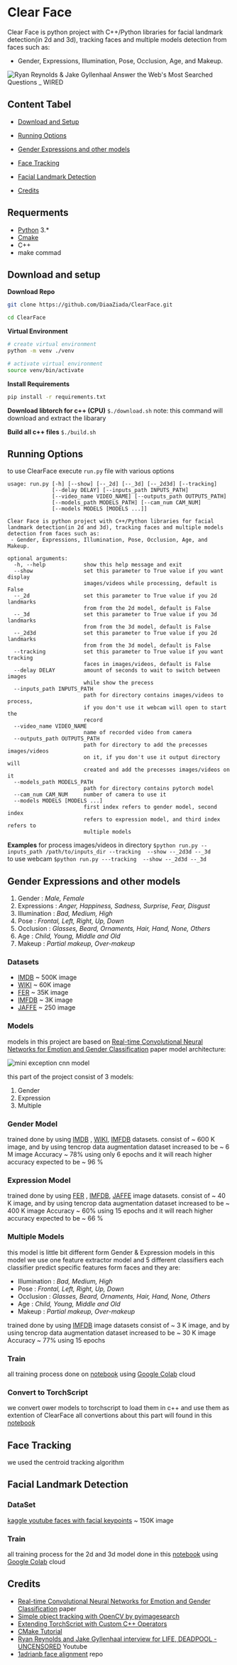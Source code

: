 
# Clear Face
Clear Face is python project with C++/Python libraries for facial landmark detection(in 2d and 3d), tracking faces and multiple models detection from faces such as:
 - Gender, Expressions, Illumination, Pose, Occlusion, Age, and Makeup.
	

![Ryan Reynolds & Jake Gyllenhaal Answer the Web's Most Searched Questions _ WIRED](https://github.com/DiaaZiada/ClearFace/blob/master/images/ClearFace.gif)

## Content Tabel

 - [Download and Setup](#download-and-setup)

 - [Running Options](#running-options)

 - [Gender Expressions and other models](#gender-expressions-and-other-models)

 - [Face Tracking](#face-tracking)

 - [Facial Landmark Detection](#facial-landmark-detection)

 - [Credits](#credits)
## Requerments
 - [Python](https://www.python.org/) 3.*
 - [Cmake](https://cmake.org/)
 - C++
 - make commad 
 
## Download and setup
**Download Repo**
```bash 
git clone https://github.com/DiaaZiada/ClearFace.git
```
```bash
cd ClearFace
```
**Virtual Environment**
```bash
# create virtual environment
python -m venv ./venv
```
```bash
# activate virtual environment
source venv/bin/activate
```

**Install Requirements**
```bash
pip install -r requirements.txt
```
**Download libtorch for c++ (CPU)**
`$./download.sh` 
note: this command will download and extract the libarary

**Build all c++ files**
`$./build.sh`

## Running Options
to use ClearFace execute `run.py` file with  various options
```
usage: run.py [-h] [--show] [--_2d] [--_3d] [--_2d3d] [--tracking]
              [--delay DELAY] [--inputs_path INPUTS_PATH]
              [--video_name VIDEO_NAME] [--outputs_path OUTPUTS_PATH]
              [--models_path MODELS_PATH] [--cam_num CAM_NUM]
              [--models MODELS [MODELS ...]]

Clear Face is python project with C++/Python libraries for facial landmark detection(in 2d and 3d), tracking faces and multiple models detection from faces such as:
 - Gender, Expressions, Illumination, Pose, Occlusion, Age, and Makeup.

optional arguments:
  -h, --help            show this help message and exit
  --show                set this parameter to True value if you want display
                        images/videos while processing, default is False
  --_2d                 set this parameter to True value if you 2d landmarks
                        from from the 2d model, default is False
  --_3d                 set this parameter to True value if you 3d landmarks
                        from from the 3d model, default is False
  --_2d3d               set this parameter to True value if you 2d landmarks
                        from from the 3d model, default is False
  --tracking            set this parameter to True value if you want tracking
                        faces in images/videos, default is False
  --delay DELAY         amount of seconds to wait to switch between images
                        while show the precess
  --inputs_path INPUTS_PATH
                        path for directory contains images/videos to process,
                        if you don't use it webcam will open to start the
                        record
  --video_name VIDEO_NAME
                        name of recorded video from camera
  --outputs_path OUTPUTS_PATH
                        path for directory to add the precesses images/videos
                        on it, if you don't use it output directory will
                        created and add the precesses images/videos on it
  --models_path MODELS_PATH
                        path for directory contains pytorch model
  --cam_num CAM_NUM     number of camera to use it
  --models MODELS [MODELS ...]
                        first index refers to gender model, second index
                        refers to expression model, and third index refers to
                        multiple models

```
**Examples**
for process images/videos in directory
`$python run.py --inputs_path /path/to/inputs_dir --tracking  --show --_2d3d --_3d`  
to use webcam 
`$python run.py ---tracking  --show --_2d3d --_3d`   

## Gender Expressions and other models
1.  Gender : _Male, Female_
2.  Expressions : _Anger, Happiness, Sadness, Surprise, Fear, Disgust_
3.  Illumination : _Bad, Medium, High_
4.  Pose : _Frontal, Left, Right, Up, Down_
5.  Occlusion : _Glasses, Beard, Ornaments, Hair, Hand, None, Others_
6.  Age : _Child, Young, Middle and Old_
7.  Makeup : _Partial makeup, Over-makeup_
### Datasets
* [IMDB](https://data.vision.ee.ethz.ch/cvl/rrothe/imdb-wiki/) ~ 500K image
* [WIKI](https://data.vision.ee.ethz.ch/cvl/rrothe/imdb-wiki/) ~ 60K image
* [FER](https://www.kaggle.com/c/challenges-in-representation-learning-facial-expression-recognition-challenge/data) ~ 35K image
* [IMFDB](http://cvit.iiit.ac.in/projects/IMFDB/) ~ 3K image
* [JAFFE](http://www.kasrl.org/jaffe.html) ~ 250 image


### Models
models in this project are based on [Real-time Convolutional Neural Networks for Emotion and Gender Classification](https://arxiv.org/pdf/1710.07557.pdf) paper
model architecture: 

![mini exception cnn model](https://github.com/DiaaZiada/ClearFace/blob/master/images/mini_exception_cnn_model.png)

this part of the project consist of 3 models:
	

 1. Gender
 2. Expression
 3. Multiple

### Gender Model
trained done by using [IMDB](https://data.vision.ee.ethz.ch/cvl/rrothe/imdb-wiki/) , [WIKI](https://data.vision.ee.ethz.ch/cvl/rrothe/imdb-wiki/),  [IMFDB](http://cvit.iiit.ac.in/projects/IMFDB/)  datasets. consist of ~ 600 K image, and by using tencrop data augmentation dataset increased to be ~ 6 M image 
Accuracy ~ 78% using only 6 epochs and it will reach higher accuracy expected to be ~ 96 %

### Expression Model
trained done by using [FER](https://www.kaggle.com/c/challenges-in-representation-learning-facial-expression-recognition-challenge/data) , [IMFDB](http://cvit.iiit.ac.in/projects/IMFDB/), [JAFFE](http://www.kasrl.org/jaffe.html)  image datasets. consist of ~ 40 K image, and by using tencrop data augmentation dataset increased to be ~ 400 K image 
Accuracy ~ 60% using 15 epochs and it will reach higher accuracy expected to be ~ 66 %

### Multiple Models
this model is little bit different form Gender & Expression models 
in this model we use one feature extractor model and 5 different classifiers each classifier predict specific features form faces and they are:
* Illumination : _Bad, Medium, High_
*  Pose : _Frontal, Left, Right, Up, Down_
*  Occlusion : _Glasses, Beard, Ornaments, Hair, Hand, None, Others_
*  Age : _Child, Young, Middle and Old_
*  Makeup : _Partial makeup, Over-makeup_

trained done by using [IMFDB](http://cvit.iiit.ac.in/projects/IMFDB/) image datasets consist of ~ 3 K image, and by using tencrop data augmentation dataset increased to be ~ 30 K image 
Accuracy ~ 77% using 15 epochs
### Train
all training process done on [notebook](https://github.com/DiaaZiada/ClearFace/blob/master/notebooks/Gender%2C%20Expressions%2C%20Illumination%2C%20Pose%2C%20Occlusion%2C%20Age%2C%20and%20Makeup.ipynb) using [Google Colab](https://colab.research.google.com) cloud 
### Convert to TorchScript

we convert ower models to torchscript to load them in c++
and use them as extention of ClearFace
all convertions about this part will found in this [notebook](https://github.com/DiaaZiada/ClearFace/blob/master/notebooks/ConvToTorchScript.ipynb)

## Face Tracking
we used the centroid tracking algorithm
## Facial Landmark Detection
### DataSet
[kaggle youtube faces with facial keypoints](https://www.kaggle.com/selfishgene/youtube-faces-with-facial-keypoints) ~ 150K image

### Train
all training process for the 2d and 3d model done in this [notebook]([https://github.com/DiaaZiada/ClearFace/blob/master/notebooks/Facial_Keypoints_Detection.ipynb](https://github.com/DiaaZiada/ClearFace/blob/master/notebooks/Facial_Keypoints_Detection.ipynb)) using [Google Colab](https://colab.research.google.com) cloud 

## Credits

* [Real-time Convolutional Neural Networks for Emotion and Gender Classification](https://arxiv.org/pdf/1710.07557.pdf) paper
* [Simple object tracking with OpenCV by  pyimagesearch](https://www.pyimagesearch.com/2018/07/23/simple-object-tracking-with-opencv/)
* [Extending TorchScript with Custom C++ Operators](https://github.com/pytorch/tutorials/blob/master/advanced_source/torch_script_custom_ops.rst)
* [CMake Tutorial](https://medium.com/@onur.dundar1/cmake-tutorial-585dd180109b)
* [Ryan Reynolds and Jake Gyllenhaal interview for LIFE, DEADPOOL - UNCENSORED](https://www.youtube.com/watch?v=_kB5K33bd6Y&t=3s) Youtube
* [1adrianb face alignment](https://github.com/1adrianb/face-alignment) repo

